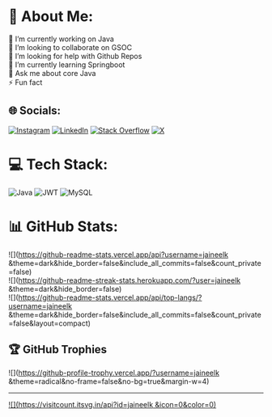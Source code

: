# 💫 About Me:
🔭 I’m currently working on Java<br>👯 I’m looking to collaborate on GSOC<br>🤝 I’m looking for help with Github Repos<br>🌱 I’m currently learning Springboot <br>💬 Ask me about core Java<br>⚡ Fun fact


## 🌐 Socials:
[![Instagram](https://img.shields.io/badge/Instagram-%23E4405F.svg?logo=Instagram&logoColor=white)](https://instagram.com/https://www.instagram.com/jaineel.786/) [![LinkedIn](https://img.shields.io/badge/LinkedIn-%230077B5.svg?logo=linkedin&logoColor=white)](https://linkedin.com/in/www.linkedin.com/in/jaineel-kansara-) [![Stack Overflow](https://img.shields.io/badge/-Stackoverflow-FE7A16?logo=stack-overflow&logoColor=white)](https://stackoverflow.com/users/26369808) [![X](https://img.shields.io/badge/X-black.svg?logo=X&logoColor=white)](https://x.com/https://x.com/JaineelKansara) 

# 💻 Tech Stack:
![Java](https://img.shields.io/badge/java-%23ED8B00.svg?style=for-the-badge&logo=openjdk&logoColor=white) ![JWT](https://img.shields.io/badge/JWT-black?style=for-the-badge&logo=JSON%20web%20tokens) ![MySQL](https://img.shields.io/badge/mysql-4479A1.svg?style=for-the-badge&logo=mysql&logoColor=white)
# 📊 GitHub Stats:
![](https://github-readme-stats.vercel.app/api?username=jaineelk &theme=dark&hide_border=false&include_all_commits=false&count_private=false)<br/>
![](https://github-readme-streak-stats.herokuapp.com/?user=jaineelk &theme=dark&hide_border=false)<br/>
![](https://github-readme-stats.vercel.app/api/top-langs/?username=jaineelk &theme=dark&hide_border=false&include_all_commits=false&count_private=false&layout=compact)

## 🏆 GitHub Trophies
![](https://github-profile-trophy.vercel.app/?username=jaineelk &theme=radical&no-frame=false&no-bg=true&margin-w=4)

---
[![](https://visitcount.itsvg.in/api?id=jaineelk &icon=0&color=0)](https://visitcount.itsvg.in)

<!-- Proudly created with GPRM ( https://gprm.itsvg.in ) -->

